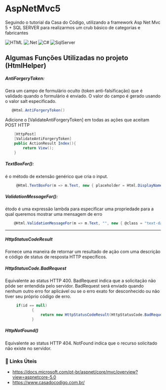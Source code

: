 # AspNetMvc5
Seguindo o tutorial da Casa do Código, utilizando a framework Asp Net Mvc 5 + SQL SERVER para realizarmos um crub básico de categorias e fabricantes

<img alt="HTML" src="https://img.shields.io/badge/HTML5-E34F26?style=for-the-badge&logo=html5&logoColor=white">&nbsp;<img alt=".Net" src="https://img.shields.io/badge/.NET-5C2D91?style=for-the-badge&logo=dot-net&logoColor=white">&nbsp;<img alt="C#" src="https://img.shields.io/badge/C%23-239120?style=for-the-badge&logo=c-sharp&logoColor=white">&nbsp;<img alt="SqlServer" src="https://img.shields.io/badge/Microsoft%20SQL%20Sever-CC2927?style=for-the-badge&logo=microsoft%20sql%20server&logoColor=white">&nbsp;

## Algumas Funções Utilizadas no projeto (HtmlHelper)

<h5>AntiForgeryToken:</h5> Gera um campo de formulário oculto (token anti-falsificação) que é validado quando o formulário é enviado. O valor do campo é gerado usando o valor salt especificado.

~~~C#
   @Html.AntiForgeryToken()
~~~

Adicione o [ValidateAntiForgeryToken] em todas as ações que aceitam POST HTTP
~~~C#
    [HttpPost]
    [ValidateAntiForgeryToken]
    public ActionResult Index(){
        return View();
    }
~~~

<h5>TextBoxFor():</h5>é o método de extensão genérico que cria o input.

~~~C#
     @Html.TextBoxFor(m => m.Text, new { placeholder = Html.DisplayNameFor(m => m.Text), @class = "form-control" })
~~~

<h5>ValidationMessageFor():</h5>
étodo é uma expressão lambda para especificar uma propriedade para a qual queremos mostrar uma mensagem de erro

~~~C#
    @Html.ValidationMessageFor(m => m.Text, "", new { @class = "text-danger custom-danger" })
~~~

<hr>

<h5>HttpStatusCodeResult</h5>
Fornece uma maneira de retornar um resultado de ação com uma descrição e código de status de resposta HTTP específicos.

<h5>HttpStatusCode.BadRequest</h5>
Equivalente ao status HTTP 400. BadRequest indica que a solicitação não pôde ser entendida pelo servidor. BadRequest será enviado quando nenhum outro erro for aplicável ou se o erro exato for desconhecido ou não tiver seu próprio código de erro.

~~~C#
     if(id == null)
            {
                return new HttpStatusCodeResult(HttpStatusCode.BadRequest);
            }
~~~

<h5>HttpNotFound()</h5>
Equivalente ao status HTTP 404. NotFound indica que o recurso solicitado não existe no servidor.

### :link: Links Úteis
 - https://docs.microsoft.com/pt-br/aspnet/core/mvc/overview?view=aspnetcore-5.0
 - https://www.casadocodigo.com.br/

